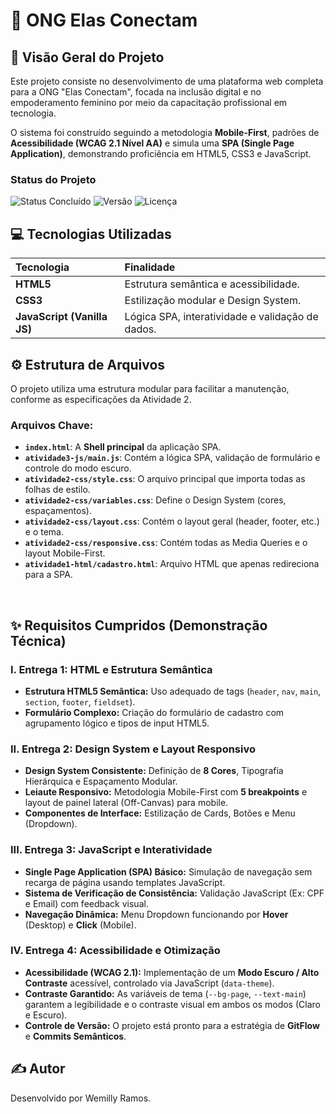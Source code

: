 # 🤝 ONG Elas Conectam

## 🚀 Visão Geral do Projeto

Este projeto consiste no desenvolvimento de uma plataforma web completa para a ONG "Elas Conectam", focada na inclusão digital e no empoderamento feminino por meio da capacitação profissional em tecnologia.

O sistema foi construído seguindo a metodologia **Mobile-First**, padrões de **Acessibilidade (WCAG 2.1 Nível AA)** e simula uma **SPA (Single Page Application)**, demonstrando proficiência em HTML5, CSS3 e JavaScript.

### Status do Projeto

![Status Concluído](https://img.shields.io/badge/Status-CONCLUÍDO-brightgreen)
![Versão](https://img.shields.io/badge/Versão-v1.0.0-blue)
![Licença](https://img.shields.io/badge/Licença-MIT-lightgrey)

## 💻 Tecnologias Utilizadas

| Tecnologia | Finalidade |
| :--- | :--- |
| **HTML5** | Estrutura semântica e acessibilidade. |
| **CSS3** | Estilização modular e Design System. |
| **JavaScript (Vanilla JS)** | Lógica SPA, interatividade e validação de dados. |

## ⚙️ Estrutura de Arquivos

O projeto utiliza uma estrutura modular para facilitar a manutenção, conforme as especificações da Atividade 2.

### Arquivos Chave:

* **`index.html`**: A **Shell principal** da aplicação SPA.
* **`atividade3-js/main.js`**: Contém a lógica SPA, validação de formulário e controle do modo escuro.
* **`atividade2-css/style.css`**: O arquivo principal que importa todas as folhas de estilo.
* **`atividade2-css/variables.css`**: Define o Design System (cores, espaçamentos).
* **`atividade2-css/layout.css`**: Contém o layout geral (header, footer, etc.) e o tema.
* **`atividade2-css/responsive.css`**: Contém todas as Media Queries e o layout Mobile-First.
* **`atividade1-html/cadastro.html`**: Arquivo HTML que apenas redireciona para a SPA.

<br>

## ✨ Requisitos Cumpridos (Demonstração Técnica)

### I. Entrega 1: HTML e Estrutura Semântica

* **Estrutura HTML5 Semântica:** Uso adequado de tags (`header`, `nav`, `main`, `section`, `footer`, `fieldset`).
* **Formulário Complexo:** Criação do formulário de cadastro com agrupamento lógico e tipos de input HTML5.

### II. Entrega 2: Design System e Layout Responsivo

* **Design System Consistente:** Definição de **8 Cores**, Tipografia Hierárquica e Espaçamento Modular.
* **Leiaute Responsivo:** Metodologia Mobile-First com **5 breakpoints** e layout de painel lateral (Off-Canvas) para mobile.
* **Componentes de Interface:** Estilização de Cards, Botões e Menu (Dropdown).

### III. Entrega 3: JavaScript e Interatividade

* **Single Page Application (SPA) Básico:** Simulação de navegação sem recarga de página usando templates JavaScript.
* **Sistema de Verificação de Consistência:** Validação JavaScript (Ex: CPF e Email) com feedback visual.
* **Navegação Dinâmica:** Menu Dropdown funcionando por **Hover** (Desktop) e **Click** (Mobile).

### IV. Entrega 4: Acessibilidade e Otimização

* **Acessibilidade (WCAG 2.1):** Implementação de um **Modo Escuro / Alto Contraste** acessível, controlado via JavaScript (`data-theme`).
* **Contraste Garantido:** As variáveis de tema (`--bg-page`, `--text-main`) garantem a legibilidade e o contraste visual em ambos os modos (Claro e Escuro).
* **Controle de Versão:** O projeto está pronto para a estratégia de **GitFlow** e **Commits Semânticos**.

## ✍️ Autor

Desenvolvido por Wemilly Ramos.
